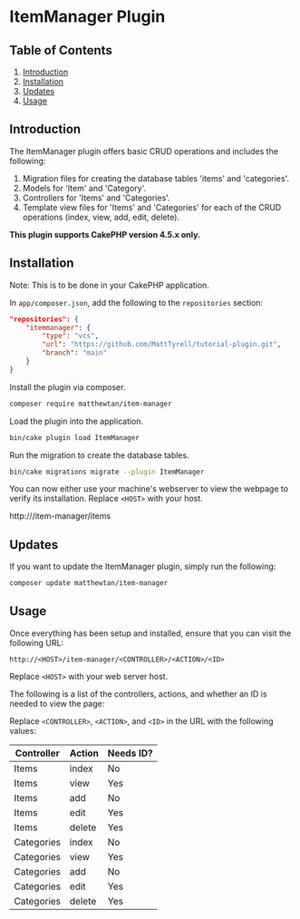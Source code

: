# ItemManager Plugin

## Table of Contents
1. [Introduction](#introduction)
2. [Installation](#installation)
3. [Updates](#updates)
4. [Usage](#usage)

## Introduction

The ItemManager plugin offers basic CRUD operations and includes the following:
1. Migration files for creating the database tables 'items' and 'categories'.
2. Models for 'Item' and 'Category'.
3. Controllers for 'Items' and 'Categories'.
4. Template view files for 'Items' and 'Categories' for each of the CRUD operations (index, view, add, edit, delete).

**This plugin supports CakePHP version 4.5.x only.**

## Installation

Note: This is to be done in your CakePHP application.

In `app/composer.json`, add the following to the `repositories` section:
```json
"repositories": {
    "itemmanager": {
        "type": "vcs",
        "url": "https://github.com/MattTyrell/tutorial-plugin.git",
        "branch": "main"
    }
}
```

Install the plugin via composer.
```bash
composer require matthewtan/item-manager
```

Load the plugin into the application.
```bash
bin/cake plugin load ItemManager
````

Run the migration to create the database tables.
```bash
bin/cake migrations migrate --plugin ItemManager
```

You can now either use your machine's webserver to view the webpage to verify its installation. Replace `<HOST>` with your host.

http://<HOST>/item-manager/items

## Updates

If you want to update the ItemManager plugin, simply run the following:

```bash
composer update matthewtan/item-manager
```

## Usage
Once everything has been setup and installed, ensure that you can visit the following URL:

`http://<HOST>/item-manager/<CONTROLLER>/<ACTION>/<ID>`

Replace `<HOST>` with your web server host.

The following is a list of the controllers, actions, and whether an ID is needed to view the page:

Replace `<CONTROLLER>`, `<ACTION>`, and `<ID>` in the URL with the following values:

| Controller | Action | Needs ID? |
|------------|--------|-----------|
| Items      | index  | No        |
| Items      | view   | Yes       |
| Items      | add    | No        |
| Items      | edit   | Yes       |
| Items      | delete | Yes       |
| Categories | index  | No        |
| Categories | view   | Yes       |
| Categories | add    | No        |
| Categories | edit   | Yes       |
| Categories | delete | Yes       |
